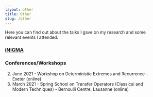 ```yaml
---
layout: other
title: Other
slug: /other
---
```


Here you can find out about the talks I gave on my research and some relevant events I attended.

<h3> <a href="https://www.facebook.com/inigmafcup/">iNIGMA</a> </h3>



<h3> Conferences/Workshops </h3>

2. June 2021 - Workshop on Deterministic Extremes and Recurrence - Exeter (online)
1. March 2021 - Spring School on Transfer Operators (Classical and Modern Techniques) - Bernoulli Centre, Lausanne (online)

<br />
<br />
